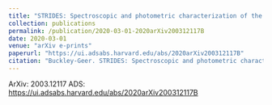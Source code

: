 ```yaml
---
title: "STRIDES: Spectroscopic and photometric characterization of the environment and effects of mass along the line of sight to the gravitational lenses DES J0408-5354 and WGD 2038-4008"
collection: publications
permalink: /publication/2020-03-01-2020arXiv200312117B
date: 2020-03-01
venue: "arXiv e-prints"
paperurl: "https://ui.adsabs.harvard.edu/abs/2020arXiv200312117B"
citation: "Buckley-Geer. STRIDES: Spectroscopic and photometric characterization of the environment and effects of mass along the line of sight to the gravitational lenses DES J0408-5354 and WGD 2038-4008. ArXiv, :, Mar 2020"
---
```


ArXiv: 2003.12117
ADS: https://ui.adsabs.harvard.edu/abs/2020arXiv200312117B

